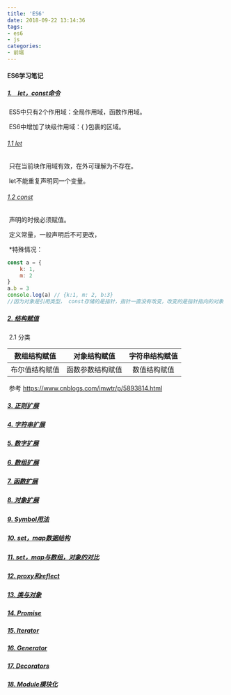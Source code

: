 ```yaml
---
title: 'ES6'
date: 2018-09-22 13:14:36
tags:
- es6
- js
categories:
- 前端
---
```


#### ES6学习笔记

##### <u>1.    let，const命令</u>

​	ES5中只有2个作用域：全局作用域，函数作用域。

​	ES6中增加了块级作用域：{ }包裹的区域。

###### <u>1.1 let</u>

​		只在当前块作用域有效，在外可理解为不存在。

​		let不能重复声明同一个变量。

###### <u>1.2 const</u>

​	声明的时候必须赋值。

​	定义常量，一般声明后不可更改，

​	*特殊情况： 

```javascript
const a = {
    k: 1,
    m: 2
}
a.b = 3
console.log(a) // {k:1, m: 2, b:3} 
//因为对象是引用类型， const存储的是指针，指针一直没有改变，改变的是指针指向的对象
```

##### <u>2.     结构赋值</u>

​	2.1 分类

|  数组结构赋值  |   对象结构赋值   | 字符串结构赋值 |
| :------------: | :--------------: | :------------: |
| 布尔值结构赋值 | 函数参数结构赋值 |  数值结构赋值  |

​		参考 https://www.cnblogs.com/imwtr/p/5893814.html

##### <u>3.     正则扩展</u>

##### <u>4.     字符串扩展</u>

##### <u>5.     数字扩展</u>

##### <u>6.     数组扩展</u>

##### <u>7.     函数扩展</u>

##### <u>8.     对象扩展</u>

##### <u>9.     Symbol用法</u>

##### <u>10.  set，map数据结构</u>

##### <u>11.  set，map与数组，对象的对比</u>

##### <u>12.  proxy和reflect</u>

##### <u>13.  类与对象</u>

##### <u>14.  Promise</u>

##### <u>15.  Iterator</u>

##### <u>16.  Generator</u>

##### <u>17.  Decorators</u>

##### <u>18.  Module模块化</u>

